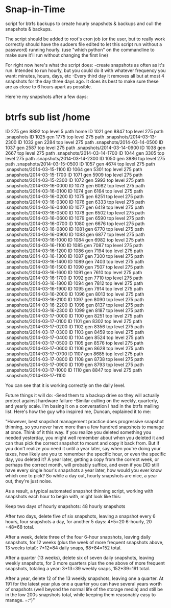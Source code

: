 Snap-in-Time
============

script for btrfs backups to create hourly snapshots & backups and cull the snapshots & backups.

The script should be added to root's cron job (or the user, but to really work correctly should have the sudoers file edited to let this script run without a password) running hourly.
(use "which python" on the commandline to make sure it'll run without changing the first line)

For right now here's what the script does:
-create snapshots as often as it's run. Intended to run hourly, but you could do it with whatever frequency you want: minutes, hours, days, etc
-Every third day it removes all but at most 4 snapshots for the day three days ago. It does its best to make sure these are as close to 6 hours apart as possible.

Here're my snapshots after a few days:
# btrfs sub list /home
ID 275 gen 8892 top level 5 path home
ID 1021 gen 8847 top level 275 path .snapshots
ID 1025 gen 1775 top level 275 path .snapshots/2014-03-13-2300
ID 1032 gen 2284 top level 275 path .snapshots/2014-03-14-0500
ID 1037 gen 2587 top level 275 path .snapshots/2014-03-14-0900
ID 1038 gen 2667 top level 275 path .snapshots/2014-03-14-1700
ID 1044 gen 3305 top level 275 path .snapshots/2014-03-14-2300
ID 1050 gen 3986 top level 275 path .snapshots/2014-03-15-0500
ID 1057 gen 4674 top level 275 path .snapshots/2014-03-15-1100
ID 1064 gen 5301 top level 275 path .snapshots/2014-03-15-1700
ID 1071 gen 5909 top level 275 path .snapshots/2014-03-15-2300
ID 1072 gen 5993 top level 275 path .snapshots/2014-03-16-0000
ID 1073 gen 6082 top level 275 path .snapshots/2014-03-16-0100
ID 1074 gen 6164 top level 275 path .snapshots/2014-03-16-0200
ID 1075 gen 6251 top level 275 path .snapshots/2014-03-16-0300
ID 1076 gen 6333 top level 275 path .snapshots/2014-03-16-0400
ID 1077 gen 6419 top level 275 path .snapshots/2014-03-16-0500
ID 1078 gen 6502 top level 275 path .snapshots/2014-03-16-0600
ID 1079 gen 6590 top level 275 path .snapshots/2014-03-16-0700
ID 1080 gen 6676 top level 275 path .snapshots/2014-03-16-0800
ID 1081 gen 6770 top level 275 path .snapshots/2014-03-16-0900
ID 1083 gen 6877 top level 275 path .snapshots/2014-03-16-1000
ID 1084 gen 6982 top level 275 path .snapshots/2014-03-16-1100
ID 1085 gen 7087 top level 275 path .snapshots/2014-03-16-1200
ID 1086 gen 7194 top level 275 path .snapshots/2014-03-16-1300
ID 1087 gen 7300 top level 275 path .snapshots/2014-03-16-1400
ID 1089 gen 7403 top level 275 path .snapshots/2014-03-16-1500
ID 1090 gen 7507 top level 275 path .snapshots/2014-03-16-1600
ID 1091 gen 7610 top level 275 path .snapshots/2014-03-16-1700
ID 1092 gen 7710 top level 275 path .snapshots/2014-03-16-1800
ID 1094 gen 7812 top level 275 path .snapshots/2014-03-16-1900
ID 1095 gen 7914 top level 275 path .snapshots/2014-03-16-2000
ID 1096 gen 8013 top level 275 path .snapshots/2014-03-16-2100
ID 1097 gen 8090 top level 275 path .snapshots/2014-03-16-2200
ID 1098 gen 8137 top level 275 path .snapshots/2014-03-16-2300
ID 1099 gen 8187 top level 275 path .snapshots/2014-03-17-0000
ID 1100 gen 8251 top level 275 path .snapshots/2014-03-17-0100
ID 1101 gen 8302 top level 275 path .snapshots/2014-03-17-0200
ID 1102 gen 8356 top level 275 path .snapshots/2014-03-17-0300
ID 1103 gen 8459 top level 275 path .snapshots/2014-03-17-0400
ID 1104 gen 8524 top level 275 path .snapshots/2014-03-17-0500
ID 1105 gen 8576 top level 275 path .snapshots/2014-03-17-0600
ID 1106 gen 8628 top level 275 path .snapshots/2014-03-17-0700
ID 1107 gen 8685 top level 275 path .snapshots/2014-03-17-0800
ID 1108 gen 8738 top level 275 path .snapshots/2014-03-17-0900
ID 1109 gen 8793 top level 275 path .snapshots/2014-03-17-1000
ID 1110 gen 8847 top level 275 path .snapshots/2014-03-17-1100

You can see that it is working correctly on the daily level.


Future things it will do:
-Send them to a backup drive so they will actually protect against hardware failure
-Similar culling on the weekly, quarterly, and yearly scale. I'm basing it on a conversation I had in the btrfs mailing list. Here's how the guy who inspired me, Duncan, explained it to me:

"However, best snapshot management practice does progressive snapshot 
thinning, so you never have more than a few hundred snapshots to manage 
at once.  Think of it this way.  If you realize you deleted something you 
needed yesterday, you might well remember about when you deleted it and 
can thus pick the correct snapshot to mount and copy it back from.  But 
if you don't realize you need it until a year later, say when you're 
doing your taxes, how likely are you to remember the specific hour, or 
even the specific day, you deleted it?  A year later, getting a copy from 
the correct week, or perhaps the correct month, will probably suffice, 
and even if you DID still have every single hour's snapshots a year 
later, how would you ever know which one to pick?  So while a day out, 
hourly snapshots are nice, a year out, they're just noise.

As a result, a typical automated snapshot thinning script, working with 
snapshots each hour to begin with, might look like this:

Keep two days of hourly snapshots: 48 hourly snapshots

After two days, delete five of six snapshots, leaving a snapshot every 6 
hours, four snapshots a day, for another 5 days: 4*5=20 6-hourly, 20
+48=68 total.

After a week, delete three of the four 6-hour snapshots, leaving daily 
snapshots, for 12 weeks (plus the week of more frequent snapshots above, 
13 weeks total): 7*12=84 daily snaps, 68+84=152 total.

After a quarter (13 weeks), delete six of seven daily snapshots, leaving 
weekly snapshots, for 3 more quarters plus the one above of more frequent 
snapshots, totaling a year: 3*13=39 weekly snaps, 152+39=191 total.

After a year, delete 12 of the 13 weekly snapshots, leaving one a 
quarter.  At 191 for the latest year plus one a quarter you can have 
several years worth of snapshots (well beyond the normal life of the 
storage media) and still be in the low 200s snapshots total, while 
keeping them reasonably easy to manage. =:^)"
